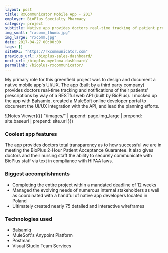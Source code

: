 ```yaml
---
layout: post
title: RxCommunicator Mobile App - 2017
employer: BioPlus Specialty Pharmacy
category: project
subtitle: Native app provides doctors real-time tracking of patient prescriptions ...
img_small: "rxcomm_thumb.jpg"
img_large: "rxcomm.jpg"
date: 2017-04-27 00:00:00
tags: []
siteURL: "https://rxcommunicator.com"
previous_url: /bioplus-sales-dashboard/
next_url: /bioplus-myeloma-dashboard/
permalink: /bioplus-rxcommunicator/
---
```

My primary role for this greenfield project was to design and document a native mobile app's UI/UX. The app (built by a third party company) provides doctors real-time tracking and notifications of their patients' prescriptions by way of a RESTful web API (built by BioPlus). I mocked up the app with Balsamiq, created a MuleSoft online developer portal to document the UI/UX integration with the API, and lead the planning efforts.       

![Notes Viewer]({{ "/images/" | append: page.img_large | prepend: site.baseurl | prepend: site.url  }})

### Coolest app features
The app provides doctors total transparency as to how successful we are in meeting the BioPlus 2-Hour Patient Acceptance Guarantee. It also gives doctors and their nursing staff the ability to securely communicate with BioPlus staff via text in compliance with HIPAA laws.

### Biggest accomplishments
* Completing the entire project within a mandated deadline of 12 weeks
* Managed the evolving needs of numerous internal stakeholders as well as coordinated with a handful of native app developers located in Poland
* Ultimately created nearly 75 detailed and interactive wireframes

### Technologies used
* Balsamiq
* MuleSoft's Anypoint Platform
* Postman
* Visual Studio Team Services 
